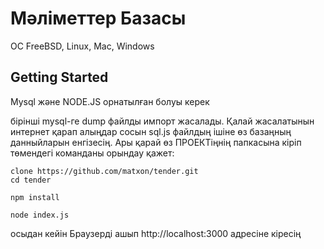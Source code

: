 # Мәліметтер Базасы

ОС FreeBSD, Linux, Mac, Windows

## Getting Started

Mysql және NODE.JS орнатылған болуы керек

бірінші mysql-ге dump файлды импорт жасалады. Қалай жасалатынын интернет қарап алыңдар
сосын sql.js файлдың ішіне өз базаңның данныйларын енгізесің. Ары қарай өз ПРОЕКТіңнің
папкасына кіріп төмендегі команданы орындау қажет:

```
clone https://github.com/matxon/tender.git
cd tender

npm install

node index.js
```
осыдан кейін Браузерді ашып http://localhost:3000 адресіне кіресің
